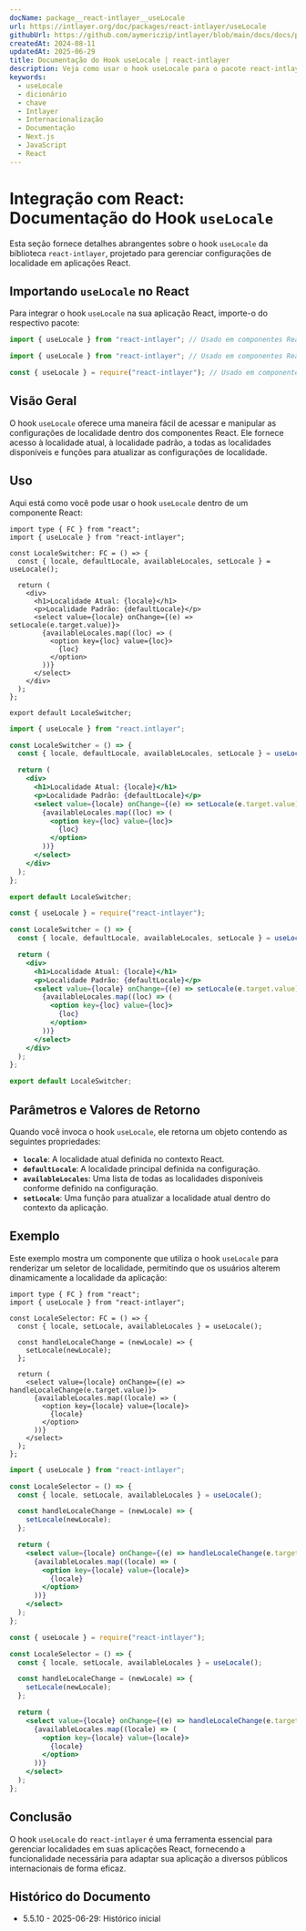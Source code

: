 ```yaml
---
docName: package__react-intlayer__useLocale
url: https://intlayer.org/doc/packages/react-intlayer/useLocale
githubUrl: https://github.com/aymericzip/intlayer/blob/main/docs/docs/pt/packages/react-intlayer/useLocale.md
createdAt: 2024-08-11
updatedAt: 2025-06-29
title: Documentação do Hook useLocale | react-intlayer
description: Veja como usar o hook useLocale para o pacote react-intlayer
keywords:
  - useLocale
  - dicionário
  - chave
  - Intlayer
  - Internacionalização
  - Documentação
  - Next.js
  - JavaScript
  - React
---
```


# Integração com React: Documentação do Hook `useLocale`

Esta seção fornece detalhes abrangentes sobre o hook `useLocale` da biblioteca `react-intlayer`, projetado para gerenciar configurações de localidade em aplicações React.

## Importando `useLocale` no React

Para integrar o hook `useLocale` na sua aplicação React, importe-o do respectivo pacote:

```typescript codeFormat="typescript"
import { useLocale } from "react-intlayer"; // Usado em componentes React para gerenciamento de localidade
```

```javascript codeFormat="esm"
import { useLocale } from "react-intlayer"; // Usado em componentes React para gerenciamento de localidade
```

```javascript codeFormat="commonjs"
const { useLocale } = require("react-intlayer"); // Usado em componentes React para gerenciamento de localidade
```

## Visão Geral

O hook `useLocale` oferece uma maneira fácil de acessar e manipular as configurações de localidade dentro dos componentes React. Ele fornece acesso à localidade atual, à localidade padrão, a todas as localidades disponíveis e funções para atualizar as configurações de localidade.

## Uso

Aqui está como você pode usar o hook `useLocale` dentro de um componente React:

```tsx fileName="src/components/LocaleSwitcher.tsx" codeFormat="typescript"
import type { FC } from "react";
import { useLocale } from "react-intlayer";

const LocaleSwitcher: FC = () => {
  const { locale, defaultLocale, availableLocales, setLocale } = useLocale();

  return (
    <div>
      <h1>Localidade Atual: {locale}</h1>
      <p>Localidade Padrão: {defaultLocale}</p>
      <select value={locale} onChange={(e) => setLocale(e.target.value)}>
        {availableLocales.map((loc) => (
          <option key={loc} value={loc}>
            {loc}
          </option>
        ))}
      </select>
    </div>
  );
};

export default LocaleSwitcher;
```

```jsx fileName="src/components/LocaleSwitcher.mjx" codeFormat="esm"
import { useLocale } from "react.intlayer";

const LocaleSwitcher = () => {
  const { locale, defaultLocale, availableLocales, setLocale } = useLocale();

  return (
    <div>
      <h1>Localidade Atual: {locale}</h1>
      <p>Localidade Padrão: {defaultLocale}</p>
      <select value={locale} onChange={(e) => setLocale(e.target.value)}>
        {availableLocales.map((loc) => (
          <option key={loc} value={loc}>
            {loc}
          </option>
        ))}
      </select>
    </div>
  );
};

export default LocaleSwitcher;
```

```jsx fileName="src/components/LocaleSwitcher.csx" codeFormat="commonjs"
const { useLocale } = require("react-intlayer");

const LocaleSwitcher = () => {
  const { locale, defaultLocale, availableLocales, setLocale } = useLocale();

  return (
    <div>
      <h1>Localidade Atual: {locale}</h1>
      <p>Localidade Padrão: {defaultLocale}</p>
      <select value={locale} onChange={(e) => setLocale(e.target.value)}>
        {availableLocales.map((loc) => (
          <option key={loc} value={loc}>
            {loc}
          </option>
        ))}
      </select>
    </div>
  );
};

export default LocaleSwitcher;
```

## Parâmetros e Valores de Retorno

Quando você invoca o hook `useLocale`, ele retorna um objeto contendo as seguintes propriedades:

- **`locale`**: A localidade atual definida no contexto React.
- **`defaultLocale`**: A localidade principal definida na configuração.
- **`availableLocales`**: Uma lista de todas as localidades disponíveis conforme definido na configuração.
- **`setLocale`**: Uma função para atualizar a localidade atual dentro do contexto da aplicação.

## Exemplo

Este exemplo mostra um componente que utiliza o hook `useLocale` para renderizar um seletor de localidade, permitindo que os usuários alterem dinamicamente a localidade da aplicação:

```tsx fileName="src/components/LocaleSelector.tsx" codeFormat="typescript"
import type { FC } from "react";
import { useLocale } from "react-intlayer";

const LocaleSelector: FC = () => {
  const { locale, setLocale, availableLocales } = useLocale();

  const handleLocaleChange = (newLocale) => {
    setLocale(newLocale);
  };

  return (
    <select value={locale} onChange={(e) => handleLocaleChange(e.target.value)}>
      {availableLocales.map((locale) => (
        <option key={locale} value={locale}>
          {locale}
        </option>
      ))}
    </select>
  );
};
```

```jsx fileName="src/components/LocaleSelector.mjx" codeFormat="esm"
import { useLocale } from "react-intlayer";

const LocaleSelector = () => {
  const { locale, setLocale, availableLocales } = useLocale();

  const handleLocaleChange = (newLocale) => {
    setLocale(newLocale);
  };

  return (
    <select value={locale} onChange={(e) => handleLocaleChange(e.target.value)}>
      {availableLocales.map((locale) => (
        <option key={locale} value={locale}>
          {locale}
        </option>
      ))}
    </select>
  );
};
```

```jsx fileName="src/components/LocaleSelector.csx" codeFormat="commonjs"
const { useLocale } = require("react-intlayer");

const LocaleSelector = () => {
  const { locale, setLocale, availableLocales } = useLocale();

  const handleLocaleChange = (newLocale) => {
    setLocale(newLocale);
  };

  return (
    <select value={locale} onChange={(e) => handleLocaleChange(e.target.value)}>
      {availableLocales.map((locale) => (
        <option key={locale} value={locale}>
          {locale}
        </option>
      ))}
    </select>
  );
};
```

## Conclusão

O hook `useLocale` do `react-intlayer` é uma ferramenta essencial para gerenciar localidades em suas aplicações React, fornecendo a funcionalidade necessária para adaptar sua aplicação a diversos públicos internacionais de forma eficaz.

## Histórico do Documento

- 5.5.10 - 2025-06-29: Histórico inicial
